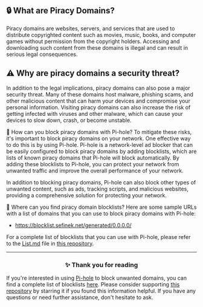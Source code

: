 <!-- SEO DATA FOR BLOCKLIST.SEIFNEK.NET
* Title       : What are Piracy Domains?
* Description : 
* Tags        :
* Canonical   : /viewer/info/block/Phishing
-->

## 🔒 What are Piracy Domains?
Piracy domains are websites, servers, and services that are used to distribute copyrighted content such as movies, music, books, and computer games without permission from the copyright holders.
Accessing and downloading such content from these domains is illegal and can result in serious legal consequences.

## ⚠️ Why are piracy domains a security threat?
In addition to the legal implications, piracy domains can also pose a major security threat.
Many of these domains host malware, phishing scams, and other malicious content that can harm your devices and compromise your personal information.
Visiting piracy domains can also increase the risk of getting infected with viruses and other malware, which can cause your devices to slow down, crash, or become unstable.

🚫 How can you block piracy domains with Pi-hole?
To mitigate these risks, it's important to block piracy domains on your network. One effective way to do this is by using Pi-hole.
Pi-hole is a network-level ad blocker that can be easily configured to block piracy domains by adding blocklists, which are lists of known piracy domains that Pi-hole will block automatically.
By adding these blocklists to Pi-hole, you can protect your network from unwanted traffic and improve the overall performance of your network.

In addition to blocking piracy domains, Pi-hole can also block other types of unwanted content, such as ads, tracking scripts, and malicious websites, providing a comprehensive solution for protecting your network.

📜 Where can you find piracy domain blocklists?
Here are some sample URLs with a list of domains that you can use to block piracy domains with Pi-hole:
- https://blocklist.sefinek.net/generated/0.0.0.0/

For a complete list of blocklists that you can use with Pi-hole, please refer to the [List.md](../../lists/md/PiHole.md) file in [this repository](https://github.com/sefinek24/Sefinek-Blocklist-Collection).


<hr>
<h3 align="center">✨ Thank you for reading</h3>
If you're interested in using <a href="../What%20is%20Pi-hole.md">Pi-hole</a> to block unwanted domains, you can find a complete list of blocklists <a href="../../../lists/md/Pi-hole.md">here</a>.
Please consider supporting <a href="https://github.com/sefinek24/Sefinek-Blocklist-Collection" target="_blank">this repository</a> by starring it if you found this information helpful.
If you have any questions or need further assistance, don't hesitate to ask.